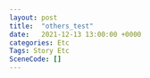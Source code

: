 ```yaml
---
layout: post
title:  "others_test"
date:   2021-12-13 13:00:00 +0000
categories: Etc
Tags: Story Etc
SceneCode: []
---
```

